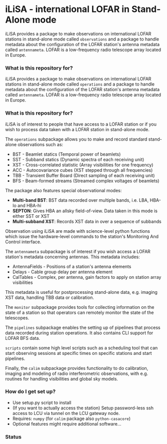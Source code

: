 # iLiSA - international LOFAR in Stand-Alone mode #

iLiSA provides a package to make observations on international LOFAR stations in
stand-alone mode called `observations` and a package to handle metadata about
the configuration of the LOFAR station's antenna metadata called `antennameta`.
LOFAR is a low-frequency radio telescope array located in Europe.

### What is this repository for? ###

iLiSA provides a package to make observations on international LOFAR stations in
stand-alone mode called `operations` and a package to handle metadata about
the configuration of the LOFAR station's antenna metadata called `antennameta`.
LOFAR is a low-frequency radio telescope array located in Europe.

### What is this repository for? ###

iLiSA is of interest to people that have access to a LOFAR station or if you
wish to process data taken with a LOFAR station in stand-alone mode.

The `operations` subpackage allows you to make and record standard stand-alone
observations such as:

* BST - Beamlet statics (Temporal power of beamlets)
* SST - Subband statics (Dynamic spectra of each receiving unit)
* XST - Cross-correlated statistic (Array visibilities for one frequency)
* ACC - Autocovariance cubes (XST stepped through all frequencies)
* TBB - Transient Buffer Board (Direct sampling of each receiving unit)
* BFS - Beam-formed streams (Streamed complex voltages of beamlets)

The package also features special observational modes:

* **Multi-band BST**:
  BST data recorded over multiple bands, i.e. LBA, HBA-lo and HBA-hi
* **SEPTON**:
  Gives HBA an allsky field-of-view. Data taken in this mode is either SST or XST
* **Multi-subband XST**:
  Records XST data in over a sequence of subbands 
 
Observation using iLiSA are made with science-level python functions which issue
the hardware-level commands to the station's Monitoring And Control interface.

The `antennameta` subpackage is of interest if you wish access a LOFAR station's
metadata concerning antennas. This metadata includes:

* AntennaFields - Positions of a station's antenna elements 
* Delays - Cable group delay per antenna element
* CalTables - Complex, per antenna, gain factors to apply on station array
  visibilities

This metadata is useful for postprocessing stand-alone data, e.g. imaging XST
data, handling TBB data or calibration.

The `monitor` subpackage provides tools for collecting information on the state
of a station so that operators can remotely monitor the state of the telescopes.

The `pipelines` subpackage enables the setting up of pipelines that process
data recorded during station operations. It also contains CLI support for LOFAR
BFS data.

`scripts` contain some high level scripts such as a scheduling tool that can
start observing sessions at specific times on specific stations and start
pipelines.

Finally, the `calim` subpackage provides functionality to do calibration,
imaging and modeling of radio interferometric observations, with e.g. routines
for handling visibilities and global sky models.

### How do I get set up? ###

* Use setup.py script to install
* (If you want to actually access the station) Setup password-less ssh access to
  LCU via tunnel on the LCU gateway node.
* Requires: `numpy` (for `calim` package also `python-casacore`)
* Optional features might require additional software...

### Status ###

